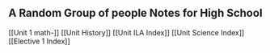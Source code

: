 ## A Random Group of people Notes for High School


[[Unit 1 math-]]
[[Unit History]]
[[Unit ILA Index]]
[[Unit Science Index]]
[[Elective 1 Index]]
